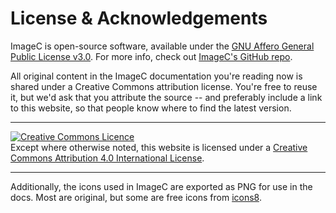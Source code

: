 # License & Acknowledgements

ImageC is open-source software, available under the [GNU Affero General Public License v3.0](https://github.com/joda01/imagec/blob/main/LICENSE).
For more info, check out [ImageC's GitHub repo](https://github.com/joda01/imagec).

All original content in the ImageC documentation you're reading now is shared under a Creative Commons attribution license.
You're free to reuse it, but we'd ask that you attribute the source -- and preferably include a link to this website, so that people know where to find the latest version.

---

<a rel="license" href="http://creativecommons.org/licenses/by/4.0/"><img alt="Creative Commons Licence" style="border-width:0" src="https://i.creativecommons.org/l/by/4.0/88x31.png" /></a><br />Except where otherwise noted, this website is licensed under a <a rel="license" href="http://creativecommons.org/licenses/by/4.0/">Creative Commons Attribution 4.0 International License</a>.

---

Additionally, the icons used in ImageC are exported as PNG for use in the docs.
Most are original, but some are free icons from [icons8](https://icons8.de/).
